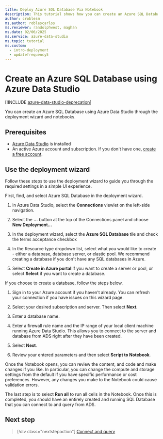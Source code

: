 ```yaml
---
title: Deploy Azure SQL Database Via Notebook
description: This tutorial shows how you can create an Azure SQL Database.
author: croblesm
ms.author: roblescarlos
ms.reviewer: randolphwest, maghan
ms.date: 02/06/2025
ms.service: azure-data-studio
ms.topic: tutorial
ms.custom:
  - intro-deployment
  - updatefrequency5
---
```


# Create an Azure SQL Database using Azure Data Studio

[!INCLUDE [azure-data-studio-deprecation](includes/azure-data-studio-deprecation.md)]

You can create an Azure SQL Database using Azure Data Studio through the deployment wizard and notebooks.

## Prerequisites

- [Azure Data Studio](download-azure-data-studio.md) is installed
- An active Azure account and subscription. If you don't have one, [create a free account](https://azure.microsoft.com/free/).

## Use the deployment wizard

Follow these steps to use the deployment wizard to guide you through the required settings in a simple UI experience.

First, find, and select Azure SQL Database in the deployment wizard.

1. In Azure Data Studio, select the **Connections** viewlet on the left-side navigation.

1. Select the **...** button at the top of the Connections panel and choose **New Deployment...**

1. In the deployment wizard, select the **Azure SQL Database** tile and check the terms acceptance checkbox

1. In the Resource type dropdown list, select what you would like to create - either a database, database server, or elastic pool. We recommend creating a database if you don't have any SQL databases in Azure.

1. Select **Create in Azure portal** if you want to create a server or pool, or select **Select** if you want to create a database.

If you choose to create a database, follow the steps below.

1. Sign in to your Azure account if you haven't already. You can refresh your connection if you have issues on this wizard page.

1. Select your desired subscription and server. Then select **Next**.

1. Enter a database name.

1. Enter a firewall rule name and the IP range of your local client machine running Azure Data Studio. This allows you to connect to the server and database from ADS right after they have been created.

1. Select **Next**.

1. Review your entered parameters and then select **Script to Notebook**.

Once the Notebook opens, you can review the content, and code and make changes if you like. In particular, you can change the compute and storage settings from the default if you have specific performance or cost preferences. However, any changes you make to the Notebook could cause validation errors.

The last step is to select **Run all** to run all cells in the Notebook. Once this is completed, you should have an entirely created and running SQL Database that you can connect to and query from ADS.

## Next step

> [!div class="nextstepaction"]
> [Connect and query](quickstart-sql-database.md)
